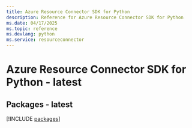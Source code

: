 ```yaml
---
title: Azure Resource Connector SDK for Python
description: Reference for Azure Resource Connector SDK for Python
ms.date: 04/17/2025
ms.topic: reference
ms.devlang: python
ms.service: resourceconnector
---
```

# Azure Resource Connector SDK for Python - latest
## Packages - latest
[!INCLUDE [packages](resource-connector-index.md)]